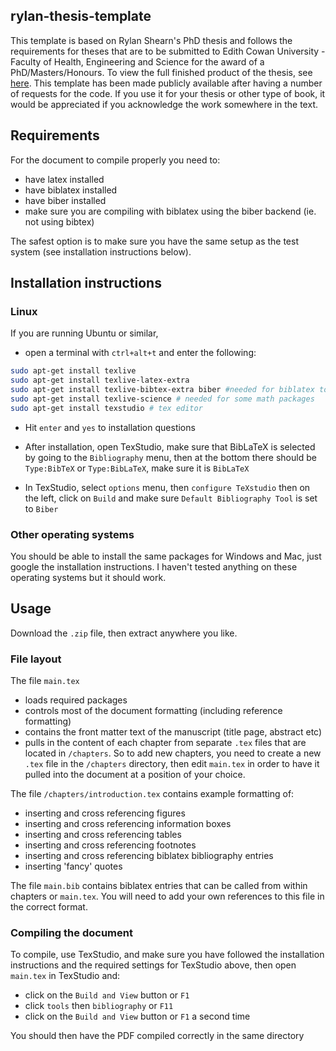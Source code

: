 ## rylan-thesis-template
This template is based on Rylan Shearn's PhD thesis and follows the requirements for theses that are to be submitted to Edith Cowan University - Faculty of Health, Engineering and Science for the award of a PhD/Masters/Honours. To view the full finished product of the thesis, see [here](http://ro.ecu.edu.au/theses_ebooks/1/). This template has been made publicly available after having a number of requests for the code. If you use it for your thesis or other type of book, it would be appreciated if you acknowledge the work somewhere in the text.

## Requirements
For the document to compile properly you need to:
- have latex installed
- have biblatex installed
- have biber installed
- make sure you are compiling with biblatex using the biber backend (ie. not using bibtex)

The safest option is to make sure you have the same setup as the test system (see installation instructions below).

## Installation instructions
### Linux
If you are running Ubuntu or similar, 

- open a terminal with `ctrl+alt+t` and enter the following:

```sh
sudo apt-get install texlive
sudo apt-get install texlive-latex-extra
sudo apt-get install texlive-bibtex-extra biber #needed for biblatex to run with biber
sudo apt-get install texlive-science # needed for some math packages
sudo apt-get install texstudio # tex editor
```
- Hit `enter` and `yes` to installation questions

- After installation, open TexStudio, make sure that BibLaTeX is selected by going to the `Bibliography` menu, then at the bottom there should be `Type:BibTeX` or `Type:BibLaTeX`, make sure it is `BibLaTeX`

- In TexStudio, select `options` menu, then `configure TeXstudio` then on the left, click on `Build` and make sure `Default Bibliography Tool` is set to `Biber`

### Other operating systems
You should be able to install the same packages for Windows and Mac, just google the installation instructions. I haven't tested anything on these operating systems but it should work.

## Usage
Download the `.zip` file, then extract anywhere you like.

### File layout
The file `main.tex` 
- loads required packages
- controls most of the document formatting (including reference formatting)
- contains the front matter text of the manuscript (title page, abstract etc)
- pulls in the content of each chapter from separate `.tex` files that are located in `/chapters`. So to add new chapters, you need to create a new `.tex` file in the `/chapters` directory, then edit `main.tex` in order to have it pulled into the document at a position of your choice.

The file `/chapters/introduction.tex` contains example formatting of:
- inserting and cross referencing figures
- inserting and cross referencing information boxes
- inserting and cross referencing tables
- inserting and cross referencing footnotes
- inserting and cross referencing biblatex bibliography entries
- inserting 'fancy' quotes

The file `main.bib` contains biblatex entries that can be called from within chapters or `main.tex`. You will need to add your own references to this file in the correct format.

### Compiling the document
To compile, use TexStudio, and make sure you have followed the installation instructions and the required settings for TexStudio above, then open `main.tex` in TexStudio and:

- click on the `Build and View` button or `F1`
- click `tools` then `bibliography` or `F11`
- click on the `Build and View` button or `F1` a second time

You should then have the PDF compiled correctly in the same directory
